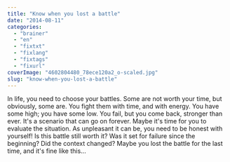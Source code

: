 ```yaml
---
title: "Know when you lost a battle"
date: "2014-08-11"
categories: 
  - "brainer"
  - "en"
  - "fixtxt"
  - "fixlang"
  - "fixtags"
  - "fixurl"
coverImage: "4602804480_78ece120a2_o-scaled.jpg"
slug: "know-when-you-lost-a-battle"
---
```


In life, you need to choose your battles. Some are not worth your time, but obviously, some are. You fight them with time, and with energy. You have some high; you have some low. You fail, but you come back, stronger than ever. It's a scenario that can go on forever. Maybe it's time for you to evaluate the situation. As unpleasant it can be, you need to be honest with yourself! Is this battle still worth it? Was it set for failure since the beginning? Did the context changed? Maybe you lost the battle for the last time, and it's fine like this...
